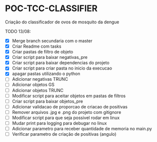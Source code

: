 # POC-TCC-CLASSIFIER
Criação do classificador de ovos de mosquito da dengue

TODO 13/08:

- [X] Merge branch secundaria com o master
- [X] Criar Readme com tasks
- [X] Criar pastas de filtro de objeto  
- [X] Criar script para baixar negativas_pre  
- [X] Criar script para baixar dependencias do projeto  
- [X] Criar script para criar pasta no inicio da execucao
- [X] apagar pastas utilizando o python
- [ ] Adicionar negativas TRUNC  
- [ ] Adicionar objetos GS  
- [ ] Adicionar objetos TRUNC  
- [ ] Modificar script para aceitar objetos em pastas de filtros  
- [ ] Criar script para baixar objetos_pre  
- [ ] Adicionar validacao de proporcao de criacao de positivas  
- [ ] Remover arquivos .jpg e .png do projeto com gitignore  
- [ ] Modificar script para que seja possivel rodar em linux  
- [ ] Mudar print para logging para debugar no linux
- [ ] Adicionar parametro para receber quantidade de memoria no main.py
- [ ] Verificar parametro de criação de positivas (angulo)
